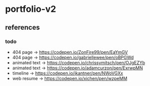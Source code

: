 # portfolio-v2

## references
### todo
<!-- TODO: remove references -->
- 404 page -> https://codepen.io/ZonFire99/pen/EaYmGV
- 404 page -> https://codepen.io/gabriellewee/pen/oBPGWd
- animated text -> https://codepen.io/chrissymitsch/pen/OJgEZYb
- animated text -> https://codepen.io/adamcurzon/pen/ExrwpMN
- timeline -> https://codepen.io/jkantner/pen/NWoVGXx
- web resume -> https://codepen.io/xichen/pen/wzpeMM

<!--
TODO: Aggiungere il multilingua
        - language switch
        - scelta dinamica in base alla lingua del browser
TODO: Commentare tutto
-->